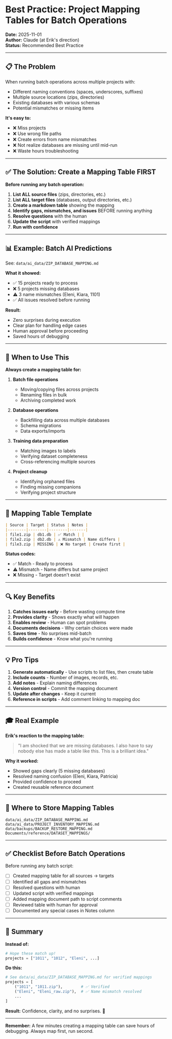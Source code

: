 # Best Practice: Project Mapping Tables for Batch Operations

**Date:** 2025-11-01  
**Author:** Claude (at Erik's direction)  
**Status:** Recommended Best Practice

---

## 📋 The Problem

When running batch operations across multiple projects with:
- Different naming conventions (spaces, underscores, suffixes)
- Multiple source locations (zips, directories)
- Existing databases with various schemas
- Potential mismatches or missing items

**It's easy to:**
- ❌ Miss projects
- ❌ Use wrong file paths
- ❌ Create errors from name mismatches
- ❌ Not realize databases are missing until mid-run
- ❌ Waste hours troubleshooting

---

## ✅ The Solution: Create a Mapping Table FIRST

**Before running any batch operation:**

1. **List ALL source files** (zips, directories, etc.)
2. **List ALL target files** (databases, output directories, etc.)
3. **Create a markdown table** showing the mapping
4. **Identify gaps, mismatches, and issues** BEFORE running anything
5. **Resolve questions** with the human
6. **Update the script** with verified mappings
7. **Run with confidence**

---

## 📊 Example: Batch AI Predictions

See: `data/ai_data/ZIP_DATABASE_MAPPING.md`

**What it showed:**
- ✅ 15 projects ready to process
- ❌ 5 projects missing databases
- ⚠️ 3 name mismatches (Eleni, Kiara, 1101)
- ✅ All issues resolved before running

**Result:**
- Zero surprises during execution
- Clear plan for handling edge cases
- Human approval before proceeding
- Saved hours of debugging

---

## 🎯 When to Use This

**Always create a mapping table for:**

1. **Batch file operations**
   - Moving/copying files across projects
   - Renaming files in bulk
   - Archiving completed work

2. **Database operations**
   - Backfilling data across multiple databases
   - Schema migrations
   - Data exports/imports

3. **Training data preparation**
   - Matching images to labels
   - Verifying dataset completeness
   - Cross-referencing multiple sources

4. **Project cleanup**
   - Identifying orphaned files
   - Finding missing companions
   - Verifying project structure

---

## 📝 Mapping Table Template

```markdown
| Source | Target | Status | Notes |
|--------|--------|--------|-------|
| file1.zip | db1.db | ✅ Match | |
| file2.zip | db2.db | ⚠️ Mismatch | Name differs |
| file3.zip | MISSING | ❌ No target | Create first |
```

**Status codes:**
- ✅ Match - Ready to process
- ⚠️ Mismatch - Name differs but same project
- ❌ Missing - Target doesn't exist

---

## 🔍 Key Benefits

1. **Catches issues early** - Before wasting compute time
2. **Provides clarity** - Shows exactly what will happen
3. **Enables review** - Human can spot problems
4. **Documents decisions** - Why certain choices were made
5. **Saves time** - No surprises mid-batch
6. **Builds confidence** - Know what you're running

---

## 💡 Pro Tips

1. **Generate automatically** - Use scripts to list files, then create table
2. **Include counts** - Number of images, records, etc.
3. **Add notes** - Explain naming differences
4. **Version control** - Commit the mapping document
5. **Update after changes** - Keep it current
6. **Reference in scripts** - Add comment linking to mapping doc

---

## 🎓 Real Example

**Erik's reaction to the mapping table:**
> "I am shocked that we are missing databases. I also have to say nobody else has made a table like this. This is a brilliant idea."

**Why it worked:**
- Showed gaps clearly (5 missing databases)
- Resolved naming confusion (Eleni, Kiara, Patricia)
- Provided confidence to proceed
- Created reusable reference document

---

## 📁 Where to Store Mapping Tables

```
data/ai_data/ZIP_DATABASE_MAPPING.md
data/ai_data/PROJECT_INVENTORY_MAPPING.md
data/backups/BACKUP_RESTORE_MAPPING.md
Documents/reference/DATASET_MAPPINGS/
```

---

## ✅ Checklist Before Batch Operations

Before running any batch script:

- [ ] Created mapping table for all sources → targets
- [ ] Identified all gaps and mismatches
- [ ] Resolved questions with human
- [ ] Updated script with verified mappings
- [ ] Added mapping document path to script comments
- [ ] Reviewed table with human for approval
- [ ] Documented any special cases in Notes column

---

## 🎯 Summary

**Instead of:**
```python
# Hope these match up!
projects = ["1011", "1012", "Eleni", ...]
```

**Do this:**
```python
# See data/ai_data/ZIP_DATABASE_MAPPING.md for verified mappings
projects = [
    ("1011", "1011.zip"),        # ✅ Verified
    ("Eleni", "Eleni_raw.zip"),  # ✅ Name mismatch resolved
    ...
]
```

**Result:** Confidence, clarity, and no surprises. 🎯

---

**Remember:** A few minutes creating a mapping table can save hours of debugging. Always map first, run second.


